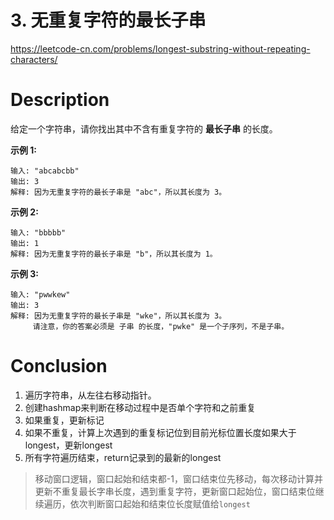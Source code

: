 # 3. 无重复字符的最长子串

https://leetcode-cn.com/problems/longest-substring-without-repeating-characters/

# Description


给定一个字符串，请你找出其中不含有重复字符的 **最长子串** 的长度。

**示例 1:**

```
输入: "abcabcbb"
输出: 3 
解释: 因为无重复字符的最长子串是 "abc"，所以其长度为 3。
```

**示例 2:**

```
输入: "bbbbb"
输出: 1
解释: 因为无重复字符的最长子串是 "b"，所以其长度为 1。
```

**示例 3:**

```
输入: "pwwkew"
输出: 3
解释: 因为无重复字符的最长子串是 "wke"，所以其长度为 3。
     请注意，你的答案必须是 子串 的长度，"pwke" 是一个子序列，不是子串。
```



# Conclusion

1. 遍历字符串，从左往右移动指针。
2. 创建hashmap来判断在移动过程中是否单个字符和之前重复
3. 如果重复，更新标记
4. 如果不重复，计算上次遇到的重复标记位到目前光标位置长度如果大于longest，更新longest
5. 所有字符遍历结束，return记录到的最新的longest 



> 移动窗口逻辑，窗口起始和结束都-1，窗口结束位先移动，每次移动计算并更新不重复最长字串长度，遇到重复字符，更新窗口起始位，窗口结束位继续遍历，依次判断窗口起始和结束位长度赋值给`longest`